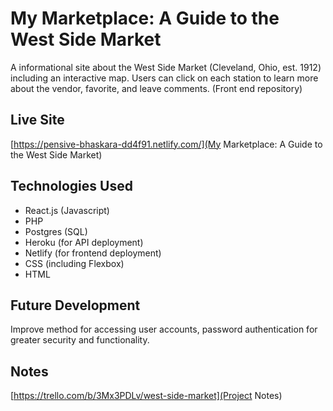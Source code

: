 # My Marketplace: A Guide to the West Side Market
A informational site about the West Side Market (Cleveland, Ohio, est. 1912) including an interactive map. Users can click on each station to learn more about the vendor, favorite, and leave comments. (Front end repository) 

## Live Site
[https://pensive-bhaskara-dd4f91.netlify.com/](My Marketplace: A Guide to the West Side Market)

## Technologies Used
* React.js (Javascript)
* PHP
* Postgres (SQL)
* Heroku (for API deployment)
* Netlify (for frontend deployment)
* CSS (including Flexbox)
* HTML

## Future Development
Improve method for accessing user accounts, password authentication for greater security and functionality. 

## Notes
[https://trello.com/b/3Mx3PDLv/west-side-market](Project Notes)
